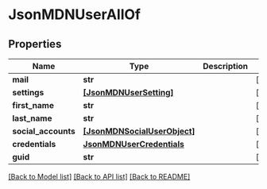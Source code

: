 # JsonMDNUserAllOf

## Properties
Name | Type | Description | Notes
------------ | ------------- | ------------- | -------------
**mail** | **str** |  | [optional] 
**settings** | [**[JsonMDNUserSetting]**](JsonMDNUserSetting.md) |  | [optional] 
**first_name** | **str** |  | [optional] 
**last_name** | **str** |  | [optional] 
**social_accounts** | [**[JsonMDNSocialUserObject]**](JsonMDNSocialUserObject.md) |  | [optional] 
**credentials** | [**JsonMDNUserCredentials**](JsonMDNUserCredentials.md) |  | [optional] 
**guid** | **str** |  | [optional] 

[[Back to Model list]](../README.md#documentation-for-models) [[Back to API list]](../README.md#documentation-for-api-endpoints) [[Back to README]](../README.md)


